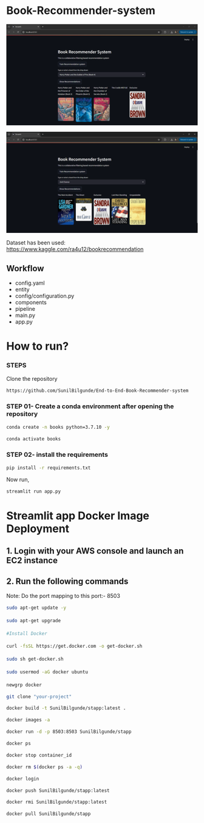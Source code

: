 # Book-Recommender-system

![alt text](image.png)

![alt text](Demo1.png)

Dataset has been used:
https://www.kaggle.com/ra4u12/bookrecommendation


## Workflow

- config.yaml
- entity
- config/configuration.py
- components
- pipeline
- main.py
- app.py


# How to run?
### STEPS

Clone the repository

```bash
https://github.com/SunilBilgunde/End-to-End-Book-Recommender-system
```

### STEP 01- Create a conda environment after opening the repository

```bash
conda create -n books python=3.7.10 -y
```

```bash
conda activate books
```

### STEP 02- install the requirements
```bash
pip install -r requirements.txt
``` 


Now run,
```bash
streamlit run app.py
```


# Streamlit app Docker Image Deployment

## 1. Login with your AWS console and launch an EC2 instance
## 2. Run the following commands

Note: Do the port mapping to this port:- 8503

```bash
sudo apt-get update -y

sudo apt-get upgrade

#Install Docker

curl -fsSL https://get.docker.com -o get-docker.sh

sudo sh get-docker.sh

sudo usermod -aG docker ubuntu

newgrp docker
```

```bash
git clone "your-project"
```

```bash
docker build -t SunilBilgunde/stapp:latest . 
```

```bash
docker images -a  
```

```bash
docker run -d -p 8503:8503 SunilBilgunde/stapp 
```

```bash
docker ps  
```

```bash
docker stop container_id
```

```bash
docker rm $(docker ps -a -q)
```

```bash
docker login 
```

```bash
docker push SunilBilgunde/stapp:latest 
```

```bash
docker rmi SunilBilgunde/stapp:latest
```

```bash
docker pull SunilBilgunde/stapp
```







